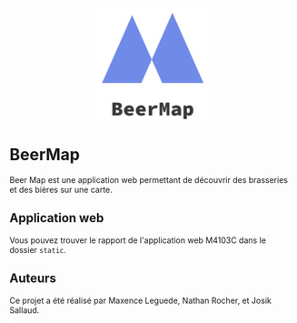 <p align="center">
  <a href="https://github.com/PeiP-2018-Work-Nantes-DUT-INFO/BeerMap">
    <img width="200" alt="Logo" src="logo.png">
  </a>
</p>

# BeerMap

Beer Map est une application web permettant de découvrir des brasseries et des bières sur une carte.

## Application web

Vous pouvez trouver le rapport de l'application web M4103C dans le dossier `static`.

## Auteurs
Ce projet a été réalisé par Maxence Leguede, Nathan Rocher, et Josik Sallaud.